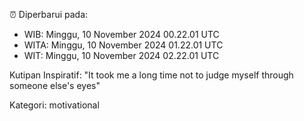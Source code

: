 ⏰ Diperbarui pada:
- WIB: Minggu, 10 November 2024 00.22.01 UTC
- WITA: Minggu, 10 November 2024 01.22.01 UTC
- WIT: Minggu, 10 November 2024 02.22.01 UTC

Kutipan Inspiratif:
"It took me a long time not to judge myself through someone else's eyes"


Kategori: motivational

